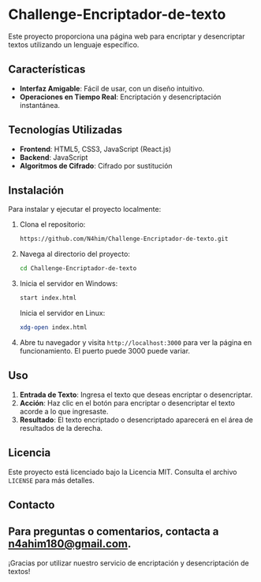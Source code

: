 # Challenge-Encriptador-de-texto

Este proyecto proporciona una página web para encriptar y desencriptar textos utilizando un lenguaje específico.

## Características

- **Interfaz Amigable**: Fácil de usar, con un diseño intuitivo.
- **Operaciones en Tiempo Real**: Encriptación y desencriptación instantánea.

## Tecnologías Utilizadas

- **Frontend**: HTML5, CSS3, JavaScript (React.js)
- **Backend**:  JavaScript
- **Algoritmos de Cifrado**: Cifrado por sustitución

## Instalación

Para instalar y ejecutar el proyecto localmente:

1. Clona el repositorio:
    ```bash
    https://github.com/N4him/Challenge-Encriptador-de-texto.git
    ```

2. Navega al directorio del proyecto:
    ```bash
    cd Challenge-Encriptador-de-texto
    ```

4. Inicia el servidor en Windows:
    ```bash
    start index.html
    ```
   Inicia el servidor en Linux:
    ```bash
    xdg-open index.html
    ```
    

5. Abre tu navegador y visita `http://localhost:3000` para ver la página en funcionamiento. El puerto puede 3000 puede variar.

## Uso

1. **Entrada de Texto**: Ingresa el texto que deseas encriptar o desencriptar.
2. **Acción**: Haz clic en el botón para encriptar o desencriptar el texto acorde a lo que ingresaste.
4. **Resultado**: El texto encriptado o desencriptado aparecerá en el área de resultados de la derecha.

## Licencia

Este proyecto está licenciado bajo la Licencia MIT. Consulta el archivo `LICENSE` para más detalles.

## Contacto

Para preguntas o comentarios, contacta a n4ahim180@gmail.com.
---
¡Gracias por utilizar nuestro servicio de encriptación y desencriptación de textos!
